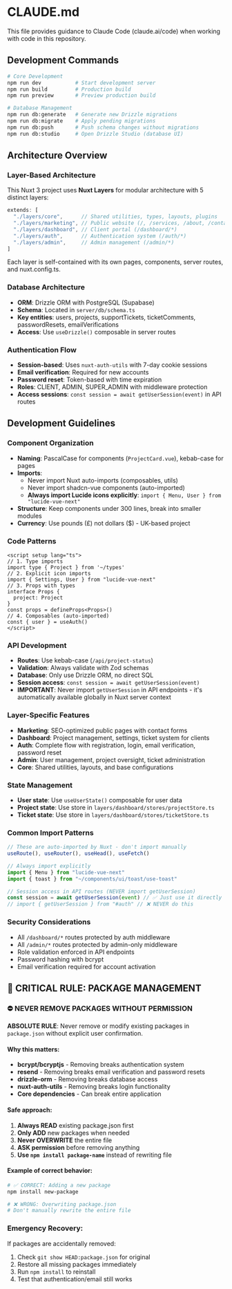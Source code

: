 # CLAUDE.md

This file provides guidance to Claude Code (claude.ai/code) when working with code in this repository.

## Development Commands

```bash
# Core Development
npm run dev           # Start development server
npm run build         # Production build
npm run preview       # Preview production build

# Database Management
npm run db:generate   # Generate new Drizzle migrations
npm run db:migrate    # Apply pending migrations
npm run db:push       # Push schema changes without migrations
npm run db:studio     # Open Drizzle Studio (database UI)
```

## Architecture Overview

### Layer-Based Architecture
This Nuxt 3 project uses **Nuxt Layers** for modular architecture with 5 distinct layers:

```typescript
extends: [
  "./layers/core",      // Shared utilities, types, layouts, plugins
  "./layers/marketing", // Public website (/, /services, /about, /contact)
  "./layers/dashboard", // Client portal (/dashboard/*)
  "./layers/auth",      // Authentication system (/auth/*)
  "./layers/admin",     // Admin management (/admin/*)
]
```

Each layer is self-contained with its own pages, components, server routes, and nuxt.config.ts.

### Database Architecture
- **ORM**: Drizzle ORM with PostgreSQL (Supabase)
- **Schema**: Located in `server/db/schema.ts`
- **Key entities**: users, projects, supportTickets, ticketComments, passwordResets, emailVerifications
- **Access**: Use `useDrizzle()` composable in server routes

### Authentication Flow
- **Session-based**: Uses `nuxt-auth-utils` with 7-day cookie sessions
- **Email verification**: Required for new accounts
- **Password reset**: Token-based with time expiration
- **Roles**: CLIENT, ADMIN, SUPER_ADMIN with middleware protection
- **Access sessions**: `const session = await getUserSession(event)` in API routes

## Development Guidelines

### Component Organization
- **Naming**: PascalCase for components (`ProjectCard.vue`), kebab-case for pages
- **Imports**: 
  - Never import Nuxt auto-imports (composables, utils)
  - Never import shadcn-vue components (auto-imported)
  - **Always import Lucide icons explicitly**: `import { Menu, User } from "lucide-vue-next"`
- **Structure**: Keep components under 300 lines, break into smaller modules
- **Currency**: Use pounds (£) not dollars ($) - UK-based project

### Code Patterns
```vue
<script setup lang="ts">
// 1. Type imports
import type { Project } from '~/types'
// 2. Explicit icon imports  
import { Settings, User } from "lucide-vue-next"
// 3. Props with types
interface Props {
  project: Project
}
const props = defineProps<Props>()
// 4. Composables (auto-imported)
const { user } = useAuth()
</script>
```

### API Development
- **Routes**: Use kebab-case (`/api/project-status`)
- **Validation**: Always validate with Zod schemas
- **Database**: Only use Drizzle ORM, no direct SQL
- **Session access**: `const session = await getUserSession(event)`
- **IMPORTANT**: Never import `getUserSession` in API endpoints - it's automatically available globally in Nuxt server context

### Layer-Specific Features
- **Marketing**: SEO-optimized public pages with contact forms
- **Dashboard**: Project management, settings, ticket system for clients
- **Auth**: Complete flow with registration, login, email verification, password reset
- **Admin**: User management, project oversight, ticket administration
- **Core**: Shared utilities, layouts, and base configurations

### State Management
- **User state**: Use `useUserState()` composable for user data
- **Project state**: Use store in `layers/dashboard/stores/projectStore.ts`
- **Ticket state**: Use store in `layers/dashboard/stores/ticketStore.ts`

### Common Import Patterns
```typescript
// These are auto-imported by Nuxt - don't import manually
useRoute(), useRouter(), useHead(), useFetch()

// Always import explicitly
import { Menu } from "lucide-vue-next"
import { toast } from "~/components/ui/toast/use-toast"

// Session access in API routes (NEVER import getUserSession)
const session = await getUserSession(event) // ✅ Just use it directly
// import { getUserSession } from "#auth" // ❌ NEVER do this
```

### Security Considerations
- All `/dashboard/*` routes protected by auth middleware
- All `/admin/*` routes protected by admin-only middleware  
- Role validation enforced in API endpoints
- Password hashing with bcrypt
- Email verification required for account activation

## 🚨 CRITICAL RULE: PACKAGE MANAGEMENT

### ⛔ **NEVER REMOVE PACKAGES WITHOUT PERMISSION**

**ABSOLUTE RULE**: Never remove or modify existing packages in `package.json` without explicit user confirmation.

#### **Why this matters:**
- **bcrypt/bcryptjs** - Removing breaks authentication system
- **resend** - Removing breaks email verification and password resets  
- **drizzle-orm** - Removing breaks database access
- **nuxt-auth-utils** - Removing breaks login functionality
- **Core dependencies** - Can break entire application

#### **Safe approach:**
1. **Always READ** existing package.json first
2. **Only ADD** new packages when needed
3. **Never OVERWRITE** the entire file
4. **ASK permission** before removing anything
5. **Use `npm install package-name`** instead of rewriting file

#### **Example of correct behavior:**
```bash
# ✅ CORRECT: Adding a new package
npm install new-package

# ❌ WRONG: Overwriting package.json
# Don't manually rewrite the entire file
```

### **Emergency Recovery:**
If packages are accidentally removed:
1. Check `git show HEAD:package.json` for original
2. Restore all missing packages immediately
3. Run `npm install` to reinstall
4. Test that authentication/email still works